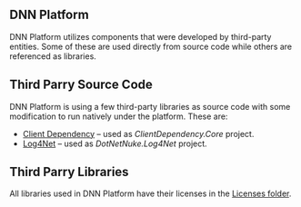 ## DNN Platform
DNN Platform utilizes components that were developed by third-party entities. Some of these are used directly from source code while others are referenced as libraries.

## Third Parry Source Code
DNN Platform is using a few third-party libraries as source code with some modification to run natively under the platform. These are:
- [Client Dependency](https://github.com/Shazwazza/ClientDependency) – used as *ClientDependency.Core* project.
- [Log4Net](http://logging.apache.org/log4net/download_log4net.cgi) – used as *DotNetNuke.Log4Net* project.

## Third Parry Libraries
All libraries used in DNN Platform have their licenses in the [Licenses folder](https://github.com/dnnsoftware/Dnn.Platform/tree/development/Website/Licenses).
